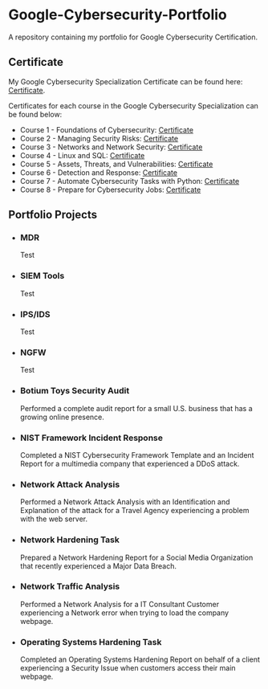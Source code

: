 # Google-Cybersecurity-Portfolio
A repository containing my portfolio for Google Cybersecurity Certification.

## Certificate
My Google Cybersecurity Specialization Certificate can be found here: [Certificate](https://www.coursera.org/account/accomplishments/professional-cert/U9HZRTG6NL9E).

Certificates for each course in the Google Cybersecurity Specialization can be found below:
* Course 1 - Foundations of Cybersecurity: [Certificate](https://www.coursera.org/account/accomplishments/verify/SHGRHE5K6A7D)
* Course 2 - Managing Security Risks: [Certificate](https://www.coursera.org/account/accomplishments/verify/4Z7XLWUK7YX7)
* Course 3 - Networks and Network Security: [Certificate](https://www.coursera.org/account/accomplishments/verify/XDBZ8S83TWTZ)
* Course 4 - Linux and SQL: [Certificate](https://www.coursera.org/account/accomplishments/verify/6VDYSP4QBC4N)
* Course 5 - Assets, Threats, and Vulnerabilities: [Certificate](https://www.coursera.org/account/accomplishments/verify/UX6A3N4BUGZS)
* Course 6 - Detection and Response: [Certificate](https://www.coursera.org/account/accomplishments/verify/MKN88CDKMDCV)
* Course 7 - Automate Cybersecurity Tasks with Python: [Certificate](https://www.coursera.org/account/accomplishments/verify/RVRC9TM2DVHZ)
* Course 8 - Prepare for Cybersecurity Jobs: [Certificate](https://www.coursera.org/account/accomplishments/verify/MVZP2WHZJJN7)

## Portfolio Projects
* ### MDR 
  Test 

* ### SIEM Tools
  Test

* ### IPS/IDS 
  Test  

* ### NGFW 
  Test

* ### Botium Toys Security Audit
  Performed a complete audit report for a small U.S. business that has a growing online presence.

* ### NIST Framework Incident Response
  Completed a NIST Cybersecurity Framework Template and an Incident Report for a multimedia company that experienced a DDoS attack.

* ### Network Attack Analysis
  Performed a Network Attack Analysis with an Identification and Explanation of the attack for a Travel Agency experiencing a problem with the web server.

* ### Network Hardening Task
  Prepared a Network Hardening Report for a Social Media Organization that recently experienced a Major Data Breach. 

* ### Network Traffic Analysis
  Performed a Network Analysis for a IT Consultant Customer experiencing a Network error when trying to load the company webpage.  

* ### Operating Systems Hardening Task
  Completed an Operating Systems Hardening Report on behalf of a client experiencing a Security Issue when customers access their main webpage.
